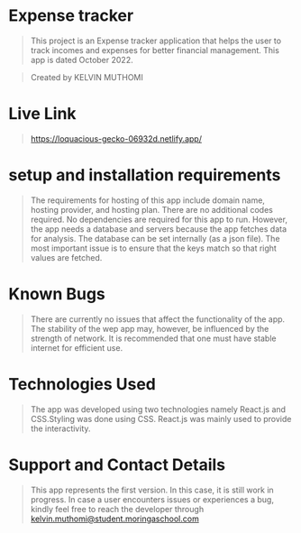 # Expense tracker

>This project is an Expense tracker application that helps the user to track incomes and expenses for better financial management. This app is dated October 2022.

>Created by KELVIN MUTHOMI

# Live Link
>https://loquacious-gecko-06932d.netlify.app/

# setup and installation requirements
>The requirements for hosting of this app include domain name, hosting provider, and hosting plan.
>There are no additional codes required. No dependencies are required for this app to run. However, the app needs a database and servers because the app fetches data for analysis.
>The database can be set internally (as a json file). The most important issue is to ensure that the keys match so that right values are fetched.

# Known Bugs
>There are currently no issues that affect the functionality of the app. The stability of the wep app may, however, be influenced by the strength of network. It is recommended that one must have stable internet for efficient use.

# Technologies Used
>The app was developed using two technologies namely React.js and CSS.Styling was done using CSS. React.js was mainly used to provide the interactivity.

# Support and Contact Details
>This app represents the first version. In this case, it is still work in progress. In case a user encounters issues or experiences a bug, kindly feel free to reach the developer through kelvin.muthomi@student.moringaschool.com
